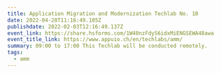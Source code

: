 ```yaml
---
title: Application Migration and Modernization Techlab No. 10
date: 2022-04-28T11:16:49.105Z
publishdate: 2022-02-03T12:16:49.137Z
event_link: https://share.hsforms.com/1W40nzFdyS6idxMiENGSEWA48awa
event_title_link: https://www.appuio.ch/en/techlabs/amm/
summary: 09:00 to 17:00 This Techlab will be conducted remotely.
tags:
  - amm
---
```


